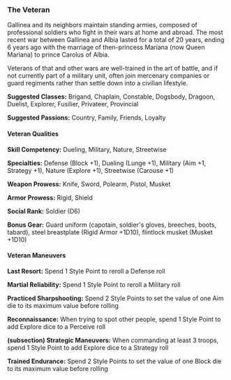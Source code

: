 ### The Veteran 

Gallinea and its neighbors maintain standing armies, composed of
professional soldiers who fight in their wars at home and abroad. The
most recent war between Gallinea and Albia lasted for a total of 20
years, ending 6 years ago with the marriage of then-princess Mariana
(now Queen Mariana) to prince Carolus of Albia.

Veterans of that and other wars are well-trained in the art of battle,
and if not currently part of a military unit, often join mercenary
companies or guard regiments rather than settle down into a civilian
lifestyle.

**Suggested Classes:** Brigand, Chaplain, Constable, Dogsbody, Dragoon,
Duelist, Explorer, Fusilier, Privateer, Provincial

**Suggested Passions:** Country, Family, Friends, Loyalty

#### Veteran Qualities

**Skill Competency:** Dueling, Military, Nature, Streetwise

**Specialties:** Defense (Block +1), Dueling (Lunge +1), Military (Aim
+1, Strategy +1), Nature (Explore +1), Streetwise (Carouse +1)

**Weapon Prowess:** Knife, Sword, Polearm, Pistol, Musket

**Armor Prowess:** Rigid, Shield

**Social Rank:** Soldier (D6)

**Bonus Gear:** Guard uniform (capotain, soldier's gloves, breeches,
boots, tabard), steel breastplate (Rigid Armor +1D10), flintlock musket
(Musket +1D10)

#### Veteran Maneuvers

**Last Resort:** Spend 1 Style Point to reroll a Defense roll

**Martial Reliability:** Spend 1 Style Point to reroll a Military roll

**Practiced Sharpshooting:** Spend 2 Style Points to set the value of
one Aim die to its maximum value before rolling

**Reconnaissance:** When trying to spot other people, spend 1 Style
Point to add Explore dice to a Perceive roll

**(subsection) Strategic Maneuvers:** When commanding at least 3 troops,
spend 1 Style Point to add Explore dice to a Strategy roll

****Trained Endurance**:** Spend 2 Style Points to set the value of one
Block die to its maximum value before rolling

